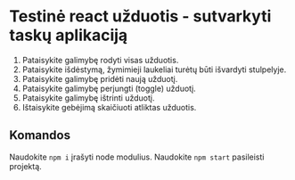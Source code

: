 # Testinė react užduotis - sutvarkyti taskų aplikaciją

1. Pataisykite galimybę rodyti visas užduotis.
2. Pataisykite išdėstymą, žymimieji laukeliai turėtų būti išvardyti stulpelyje.
3. Pataisykite galimybę pridėti naują užduotį.
4. Pataisykite galimybę perjungti (toggle) užduotį.
5. Pataisykite galimybę ištrinti užduotį.
6. Ištaisykite gebėjimą skaičiuoti atliktas užduotis.

## Komandos

Naudokite `npm i` įrašyti node modulius.
Naudokite `npm start` pasileisti projektą.
